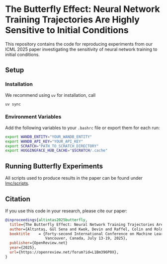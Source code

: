 # The Butterfly Effect: Neural Network Training Trajectories Are Highly Sensitive to Initial Conditions

This repository contains the code for reproducing experiments from our ICML 2025 paper investigating the sensitivity of neural network training to initial conditions.

## Setup

### Installation

We recommend using `uv` for installation, call
```bash
uv sync
```

### Environment Variables

Add the following variables to your `.bashrc` file or export them for each run:

```bash
export WANDB_ENTITY="YOUR_WANDB_ENTITY"
export WANDB_API_KEY="YOUR_API_KEY"
export SCRATCH="PATH_TO_SCRATCH_DIRECTORY"
export HUGGINGFACE_HUB_CACHE="$SCRATCH/.cache"
```

## Running Butterfly Experiments

All scripts used to produce results in the paper can be found under [lmc/scripts](lmc/scripts). 

## Citation

If you use this code in your research, please cite our paper:

```bibtex
@inproceedings{altintas2025butterfly,
  title={The Butterfly Effect: Neural Network Training Trajectories Are Highly Sensitive to Initial Conditions},
  author={Altıntaş, Gül Sena and Kwok, Devin and Raffel, Colin and Rolnick, David},
  booktitle    = {Forty-second International Conference on Machine Learning, {ICML} 2025,
                  Vancouver, Canada, July 13-19, 2025},
  publisher={OpenReview.net}
  year={2025},
  url={https://openreview.net/forum?id=L1Bm396P0X},
}
```
  
